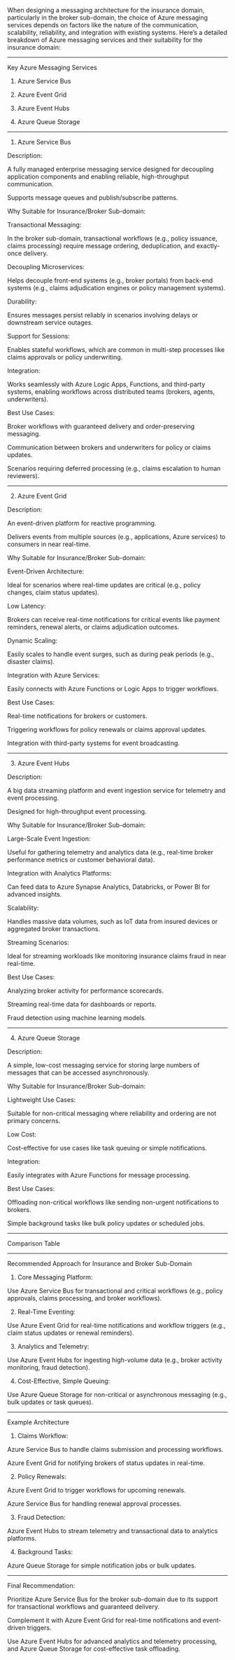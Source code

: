 When designing a messaging architecture for the insurance domain, particularly in the broker sub-domain, the choice of Azure messaging services depends on factors like the nature of the communication, scalability, reliability, and integration with existing systems. Here’s a detailed breakdown of Azure messaging services and their suitability for the insurance domain:


---

Key Azure Messaging Services

1. Azure Service Bus


2. Azure Event Grid


3. Azure Event Hubs


4. Azure Queue Storage




---

1. Azure Service Bus

Description:

A fully managed enterprise messaging service designed for decoupling application components and enabling reliable, high-throughput communication.

Supports message queues and publish/subscribe patterns.


Why Suitable for Insurance/Broker Sub-domain:

Transactional Messaging:

In the broker sub-domain, transactional workflows (e.g., policy issuance, claims processing) require message ordering, deduplication, and exactly-once delivery.


Decoupling Microservices:

Helps decouple front-end systems (e.g., broker portals) from back-end systems (e.g., claims adjudication engines or policy management systems).


Durability:

Ensures messages persist reliably in scenarios involving delays or downstream service outages.


Support for Sessions:

Enables stateful workflows, which are common in multi-step processes like claims approvals or policy underwriting.


Integration:

Works seamlessly with Azure Logic Apps, Functions, and third-party systems, enabling workflows across distributed teams (brokers, agents, underwriters).



Best Use Cases:

Broker workflows with guaranteed delivery and order-preserving messaging.

Communication between brokers and underwriters for policy or claims updates.

Scenarios requiring deferred processing (e.g., claims escalation to human reviewers).



---

2. Azure Event Grid

Description:

An event-driven platform for reactive programming.

Delivers events from multiple sources (e.g., applications, Azure services) to consumers in near real-time.


Why Suitable for Insurance/Broker Sub-domain:

Event-Driven Architecture:

Ideal for scenarios where real-time updates are critical (e.g., policy changes, claim status updates).


Low Latency:

Brokers can receive real-time notifications for critical events like payment reminders, renewal alerts, or claims adjudication outcomes.


Dynamic Scaling:

Easily scales to handle event surges, such as during peak periods (e.g., disaster claims).


Integration with Azure Services:

Easily connects with Azure Functions or Logic Apps to trigger workflows.



Best Use Cases:

Real-time notifications for brokers or customers.

Triggering workflows for policy renewals or claims approval updates.

Integration with third-party systems for event broadcasting.



---

3. Azure Event Hubs

Description:

A big data streaming platform and event ingestion service for telemetry and event processing.

Designed for high-throughput event processing.


Why Suitable for Insurance/Broker Sub-domain:

Large-Scale Event Ingestion:

Useful for gathering telemetry and analytics data (e.g., real-time broker performance metrics or customer behavioral data).


Integration with Analytics Platforms:

Can feed data to Azure Synapse Analytics, Databricks, or Power BI for advanced insights.


Scalability:

Handles massive data volumes, such as IoT data from insured devices or aggregated broker transactions.


Streaming Scenarios:

Ideal for streaming workloads like monitoring insurance claims fraud in near real-time.



Best Use Cases:

Analyzing broker activity for performance scorecards.

Streaming real-time data for dashboards or reports.

Fraud detection using machine learning models.



---

4. Azure Queue Storage

Description:

A simple, low-cost messaging service for storing large numbers of messages that can be accessed asynchronously.


Why Suitable for Insurance/Broker Sub-domain:

Lightweight Use Cases:

Suitable for non-critical messaging where reliability and ordering are not primary concerns.


Low Cost:

Cost-effective for use cases like task queuing or simple notifications.


Integration:

Easily integrates with Azure Functions for message processing.



Best Use Cases:

Offloading non-critical workflows like sending non-urgent notifications to brokers.

Simple background tasks like bulk policy updates or scheduled jobs.



---

Comparison Table


---

Recommended Approach for Insurance and Broker Sub-Domain

1. Core Messaging Platform:

Use Azure Service Bus for transactional and critical workflows (e.g., policy approvals, claims processing, and broker workflows).



2. Real-Time Eventing:

Use Azure Event Grid for real-time notifications and workflow triggers (e.g., claim status updates or renewal reminders).



3. Analytics and Telemetry:

Use Azure Event Hubs for ingesting high-volume data (e.g., broker activity monitoring, fraud detection).



4. Cost-Effective, Simple Queuing:

Use Azure Queue Storage for non-critical or asynchronous messaging (e.g., bulk updates or task queues).





---

Example Architecture

1. Claims Workflow:

Azure Service Bus to handle claims submission and processing workflows.

Azure Event Grid for notifying brokers of status updates in real-time.



2. Policy Renewals:

Azure Event Grid to trigger workflows for upcoming renewals.

Azure Service Bus for handling renewal approval processes.



3. Fraud Detection:

Azure Event Hubs to stream telemetry and transactional data to analytics platforms.



4. Background Tasks:

Azure Queue Storage for simple notification jobs or bulk updates.





---

Final Recommendation:

Prioritize Azure Service Bus for the broker sub-domain due to its support for transactional workflows and guaranteed delivery.

Complement it with Azure Event Grid for real-time notifications and event-driven triggers.

Use Azure Event Hubs for advanced analytics and telemetry processing, and Azure Queue Storage for cost-effective task offloading.


